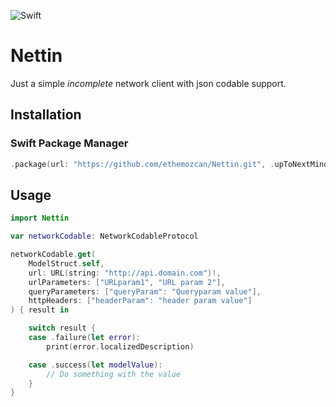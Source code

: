 ![Swift](https://github.com/ethemozcan/Nettin/workflows/Swift/badge.svg?branch=master)

# Nettin

Just a simple *incomplete* network client with json codable support. 

## Installation

### Swift Package Manager

```swift
.package(url: "https://github.com/ethemozcan/Nettin.git", .upToNextMinor(from: "0.0.1"))
```

## Usage

```swift
import Nettin

var networkCodable: NetworkCodableProtocol

networkCodable.get(
    ModelStruct.self,
    url: URL(string: "http://api.domain.com")!,
    urlParameters: ["URLparam1", "URL param 2"],
    queryParameters: ["queryParam": "Queryparam value"],
    httpHeaders: ["headerParam": "header param value"]
) { result in

    switch result {
    case .failure(let error):
        print(error.localizedDescription)

    case .success(let modelValue):
        // Do something with the value
    }
}
```
